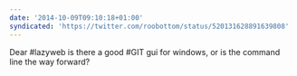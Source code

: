 ```yaml
---
date: '2014-10-09T09:10:18+01:00'
syndicated: 'https://twitter.com/roobottom/status/520131628891639808'
---
```

Dear #lazyweb is there a good #GIT gui for windows, or is the command line the way forward?
